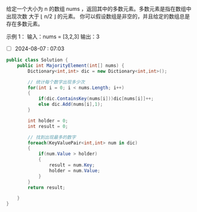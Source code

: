 给定一个大小为 n 的数组 nums ，返回其中的多数元素。多数元素是指在数组中出现次数 大于 ⌊ n/2 ⌋ 的元素。
你可以假设数组是非空的，并且给定的数组总是存在多数元素。

示例 1：
输入：nums = [3,2,3]
输出：3

- [ ] 2024-08-07 : 07:03


```c#
public class Solution {
    public int MajorityElement(int[] nums) {
        Dictionary<int,int> dic = new Dictionary<int,int>();

        // 统计每个数字出现多少次
        for(int i = 0; i < nums.Length; i++)
        {
            if(dic.ContainsKey(nums[i]))dic[nums[i]]++;
            else dic.Add(nums[i],1);
        }

        int holder = 0;
        int result = 0;

        // 找到出现最多的数字
        foreach(KeyValuePair<int,int> num in dic)
        {
            if(num.Value > holder)
            {
                result = num.Key;
                holder = num.Value;
            }
        }
        return result;

    }
}
```
